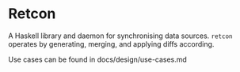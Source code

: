 Retcon
======

A Haskell library and daemon for synchronising data sources. `retcon`
operates by generating, merging, and applying diffs according.

Use cases can be found in docs/design/use-cases.md
